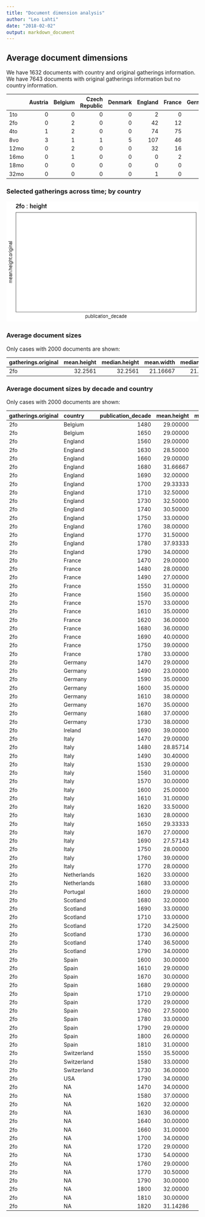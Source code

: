 ```yaml
---
title: "Document dimension analysis"
author: "Leo Lahti"
date: "2018-02-02"
output: markdown_document
---
```



## Average document dimensions 




We have 1632 documents with country and original gatherings information. We have 7643 documents with original gatherings information but no country information.


|     | Austria| Belgium| Czech Republic| Denmark| England| France| Germany| Ireland| Italy| Netherlands| Portugal| Scotland| Spain| Sweden| Switzerland| USA| NA| total|
|:----|-------:|-------:|--------------:|-------:|-------:|------:|-------:|-------:|-----:|-----------:|--------:|--------:|-----:|------:|-----------:|---:|--:|-----:|
|1to  |       0|       0|              0|       0|       2|      0|       0|       0|     0|           0|        0|        0|     0|      0|           0|   0|  2|     4|
|2fo  |       0|       2|              0|       0|      42|     12|      10|       1|    35|           2|        1|       11|    14|      0|           4|   1| 29|   164|
|4to  |       1|       2|              0|       0|      74|     75|      29|       1|    27|           7|        0|       12|     2|      4|           1|   8| 22|   265|
|8vo  |       3|       1|              1|       5|     107|     46|      20|       3|    10|          14|        1|       26|     0|      0|           6|  27| 15|   285|
|12mo |       0|       2|              0|       0|      32|     16|       3|       2|     3|           6|        0|       12|     0|      0|           2|  11|  3|    92|
|16mo |       0|       1|              0|       0|       0|      2|       0|       0|     0|           0|        0|        0|     0|      0|           0|   0|  1|     4|
|18mo |       0|       0|              0|       0|       0|      0|       0|       0|     0|           0|        0|        0|     0|      0|           0|   1|  0|     1|
|32mo |       0|       0|              0|       0|       1|      0|       0|       0|     0|           0|        0|        0|     0|      0|           0|   0|  0|     1|



### Selected gatherings across time; by country

![plot of chunk docsizes-3](figure/docsizes-3-1.png)


### Average document sizes 

Only cases with 2000 documents are shown:


|gatherings.original | mean.height| median.height| mean.width| median.width|   n|
|:-------------------|-----------:|-------------:|----------:|------------:|---:|
|2fo                 |     32.2561|       32.2561|   21.16667|     21.16667| 164|



### Average document sizes by decade and country

Only cases with 2000 documents are shown:


|gatherings.original |country     | publication_decade| mean.height| median.height| mean.width| median.width|  n|
|:-------------------|:-----------|------------------:|-----------:|-------------:|----------:|------------:|--:|
|2fo                 |Belgium     |               1480|    29.00000|      29.00000|        NaN|          NaN|  1|
|2fo                 |Belgium     |               1650|    29.00000|      29.00000|        NaN|          NaN|  1|
|2fo                 |England     |               1560|    29.00000|      29.00000|        NaN|          NaN|  1|
|2fo                 |England     |               1630|    28.50000|      28.50000|        NaN|          NaN|  2|
|2fo                 |England     |               1660|    29.00000|      29.00000|        NaN|          NaN|  1|
|2fo                 |England     |               1680|    31.66667|      31.66667|        NaN|          NaN|  3|
|2fo                 |England     |               1690|    32.00000|      32.00000|        NaN|          NaN|  1|
|2fo                 |England     |               1700|    29.33333|      29.33333|        NaN|          NaN|  3|
|2fo                 |England     |               1710|    32.50000|      32.50000|        NaN|          NaN|  2|
|2fo                 |England     |               1730|    32.50000|      32.50000|        NaN|          NaN|  2|
|2fo                 |England     |               1740|    30.50000|      30.50000|        NaN|          NaN|  2|
|2fo                 |England     |               1750|    33.00000|      33.00000|        NaN|          NaN|  4|
|2fo                 |England     |               1760|    38.00000|      38.00000|        NaN|          NaN|  3|
|2fo                 |England     |               1770|    31.50000|      31.50000|        NaN|          NaN|  2|
|2fo                 |England     |               1780|    37.93333|      37.93333|        NaN|          NaN| 15|
|2fo                 |England     |               1790|    34.00000|      34.00000|        NaN|          NaN|  1|
|2fo                 |France      |               1470|    29.00000|      29.00000|        NaN|          NaN|  1|
|2fo                 |France      |               1480|    28.00000|      28.00000|        NaN|          NaN|  1|
|2fo                 |France      |               1490|    27.00000|      27.00000|        NaN|          NaN|  1|
|2fo                 |France      |               1550|    31.00000|      31.00000|        NaN|          NaN|  1|
|2fo                 |France      |               1560|    35.00000|      35.00000|        NaN|          NaN|  1|
|2fo                 |France      |               1570|    33.00000|      33.00000|        NaN|          NaN|  1|
|2fo                 |France      |               1610|    35.00000|      35.00000|        NaN|          NaN|  1|
|2fo                 |France      |               1620|    36.00000|      36.00000|        NaN|          NaN|  1|
|2fo                 |France      |               1680|    36.00000|      36.00000|        NaN|          NaN|  1|
|2fo                 |France      |               1690|    40.00000|      40.00000|        NaN|          NaN|  1|
|2fo                 |France      |               1750|    39.00000|      39.00000|        NaN|          NaN|  1|
|2fo                 |France      |               1780|    33.00000|      33.00000|        NaN|          NaN|  1|
|2fo                 |Germany     |               1470|    29.00000|      29.00000|        NaN|          NaN|  1|
|2fo                 |Germany     |               1490|    23.00000|      23.00000|       18.0|         18.0|  1|
|2fo                 |Germany     |               1590|    35.00000|      35.00000|        NaN|          NaN|  1|
|2fo                 |Germany     |               1600|    35.00000|      35.00000|        NaN|          NaN|  1|
|2fo                 |Germany     |               1610|    38.00000|      38.00000|        NaN|          NaN|  2|
|2fo                 |Germany     |               1670|    35.00000|      35.00000|        NaN|          NaN|  1|
|2fo                 |Germany     |               1680|    37.00000|      37.00000|        NaN|          NaN|  1|
|2fo                 |Germany     |               1730|    38.00000|      38.00000|        NaN|          NaN|  2|
|2fo                 |Ireland     |               1690|    39.00000|      39.00000|        NaN|          NaN|  1|
|2fo                 |Italy       |               1470|    29.00000|      29.00000|        NaN|          NaN|  1|
|2fo                 |Italy       |               1480|    28.85714|      28.85714|        NaN|          NaN|  7|
|2fo                 |Italy       |               1490|    30.40000|      30.40000|        NaN|          NaN|  5|
|2fo                 |Italy       |               1530|    29.00000|      29.00000|        NaN|          NaN|  1|
|2fo                 |Italy       |               1560|    31.00000|      31.00000|        NaN|          NaN|  1|
|2fo                 |Italy       |               1570|    30.00000|      30.00000|        NaN|          NaN|  1|
|2fo                 |Italy       |               1600|    25.00000|      25.00000|        NaN|          NaN|  1|
|2fo                 |Italy       |               1610|    31.00000|      31.00000|        NaN|          NaN|  1|
|2fo                 |Italy       |               1620|    33.50000|      33.50000|        NaN|          NaN|  2|
|2fo                 |Italy       |               1630|    28.00000|      28.00000|        NaN|          NaN|  1|
|2fo                 |Italy       |               1650|    29.33333|      29.33333|        NaN|          NaN|  3|
|2fo                 |Italy       |               1670|    27.00000|      27.00000|        NaN|          NaN|  1|
|2fo                 |Italy       |               1690|    27.57143|      27.57143|        NaN|          NaN|  7|
|2fo                 |Italy       |               1750|    28.00000|      28.00000|        NaN|          NaN|  1|
|2fo                 |Italy       |               1760|    39.00000|      39.00000|        NaN|          NaN|  1|
|2fo                 |Italy       |               1770|    28.00000|      28.00000|        NaN|          NaN|  1|
|2fo                 |Netherlands |               1620|    33.00000|      33.00000|        NaN|          NaN|  1|
|2fo                 |Netherlands |               1680|    33.00000|      33.00000|        NaN|          NaN|  1|
|2fo                 |Portugal    |               1600|    29.00000|      29.00000|        NaN|          NaN|  1|
|2fo                 |Scotland    |               1680|    32.00000|      32.00000|        NaN|          NaN|  1|
|2fo                 |Scotland    |               1690|    33.00000|      33.00000|        NaN|          NaN|  1|
|2fo                 |Scotland    |               1710|    33.00000|      33.00000|        NaN|          NaN|  1|
|2fo                 |Scotland    |               1720|    34.25000|      34.25000|        NaN|          NaN|  4|
|2fo                 |Scotland    |               1730|    36.00000|      36.00000|        NaN|          NaN|  1|
|2fo                 |Scotland    |               1740|    36.50000|      36.50000|        NaN|          NaN|  2|
|2fo                 |Scotland    |               1790|    34.00000|      34.00000|        NaN|          NaN|  1|
|2fo                 |Spain       |               1600|    30.00000|      30.00000|        NaN|          NaN|  1|
|2fo                 |Spain       |               1610|    29.00000|      29.00000|        NaN|          NaN|  1|
|2fo                 |Spain       |               1670|    30.00000|      30.00000|        NaN|          NaN|  1|
|2fo                 |Spain       |               1680|    29.00000|      29.00000|        NaN|          NaN|  1|
|2fo                 |Spain       |               1710|    29.00000|      29.00000|        NaN|          NaN|  2|
|2fo                 |Spain       |               1720|    29.00000|      29.00000|        NaN|          NaN|  1|
|2fo                 |Spain       |               1760|    27.50000|      27.50000|        NaN|          NaN|  2|
|2fo                 |Spain       |               1780|    33.00000|      33.00000|        NaN|          NaN|  1|
|2fo                 |Spain       |               1790|    29.00000|      29.00000|        NaN|          NaN|  2|
|2fo                 |Spain       |               1800|    26.00000|      26.00000|        NaN|          NaN|  1|
|2fo                 |Spain       |               1810|    31.00000|      31.00000|        NaN|          NaN|  1|
|2fo                 |Switzerland |               1550|    35.50000|      35.50000|        NaN|          NaN|  2|
|2fo                 |Switzerland |               1580|    33.00000|      33.00000|        NaN|          NaN|  1|
|2fo                 |Switzerland |               1730|    36.00000|      36.00000|        NaN|          NaN|  1|
|2fo                 |USA         |               1790|    34.00000|      34.00000|        NaN|          NaN|  1|
|2fo                 |NA          |               1470|    34.00000|      34.00000|        NaN|          NaN|  1|
|2fo                 |NA          |               1580|    37.00000|      37.00000|        NaN|          NaN|  1|
|2fo                 |NA          |               1620|    32.00000|      32.00000|        NaN|          NaN|  1|
|2fo                 |NA          |               1630|    36.00000|      36.00000|        NaN|          NaN|  1|
|2fo                 |NA          |               1640|    30.00000|      30.00000|        NaN|          NaN|  1|
|2fo                 |NA          |               1660|    31.00000|      31.00000|        NaN|          NaN|  2|
|2fo                 |NA          |               1700|    34.00000|      34.00000|        NaN|          NaN|  1|
|2fo                 |NA          |               1720|    29.00000|      29.00000|        NaN|          NaN|  1|
|2fo                 |NA          |               1730|    54.00000|      54.00000|        NaN|          NaN|  1|
|2fo                 |NA          |               1760|    29.00000|      29.00000|        NaN|          NaN|  3|
|2fo                 |NA          |               1770|    30.50000|      30.50000|        NaN|          NaN|  2|
|2fo                 |NA          |               1790|    30.00000|      30.00000|        NaN|          NaN|  2|
|2fo                 |NA          |               1800|    32.00000|      32.00000|        NaN|          NaN|  3|
|2fo                 |NA          |               1810|    30.00000|      30.00000|        NaN|          NaN|  2|
|2fo                 |NA          |               1820|    31.14286|      31.14286|       21.8|         21.8|  7|

